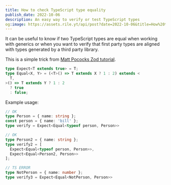 ```yaml
---
title: How to check TypeScript type equality
publish_date: 2022-10-06
description: An easy way to verify or test TypeScript types
og:image: https://assets.rile.yt/api/post?date=2022-10-06&title=How%20to%20check%20TypeScript%20type%20equality
---
```


It can be useful to know if two TypeScript types are equal when working with generics or when you want to verify that first party types are aligned with types generated by a third party library.

This is a simple trick from [Matt Pococks Zod tutorial](https://github.com/total-typescript/zod-tutorial/blob/main/src/helpers/type-utils.ts).

```ts
type Expect<T extends true> = T;
type Equal<X, Y> = (<T>() => T extends X ? 1 : 2) extends <
  T,
>() => T extends Y ? 1 : 2
  ? true
  : false;
```

Example usage:
```ts
// OK
type Person = { name: string };
const person = { name: 'bill' };
type verify = Expect<Equal<typeof person, Person>>

// OK
type Person2 = { name: string };
type verify2 = [
  Expect<Equal<typeof person, Person>>,
  Expect<Equal<Person2, Person>>
];

// TS ERROR
type NotPerson = { name: number };
type verify3 = Expect<Equal<NotPerson, Person>>
```

